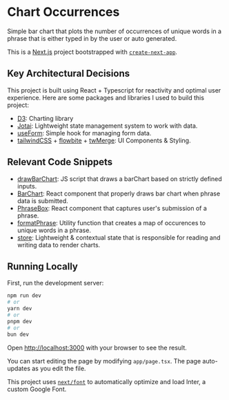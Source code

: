 # Chart Occurrences

Simple bar chart that plots the number of occurrences of unique words in a phrase that is either typed in by the user or auto generated.

This is a [Next.js](https://nextjs.org/) project bootstrapped with [`create-next-app`](https://github.com/vercel/next.js/tree/canary/packages/create-next-app).

## Key Architectural Decisions

This project is built using React + Typescript for reactivity and optimal user experience. Here are some packages and libraries I used to build this project:

- [D3](https://d3js.org/): Charting library
- [Jotai](https://jotai.org/): Lightweight state management system to work with data.
- [useForm](https://react-hook-form.com/docs/useform): Simple hook for managing form data.
- [tailwindCSS](https://tailwindcss.com/) + [flowbite](https://flowbite-react.com/) + [twMerge](https://www.npmjs.com/package/tailwind-merge): UI Components & Styling.

## Relevant Code Snippets

- [drawBarChart](./app/charts/barChart.ts): JS script that draws a barChart based on strictly defined inputs.
- [BarChart](./app/components/BarChart.tsx): React component that properly draws bar chart when phrase data is submitted.
- [PhraseBox](./app/components/PhraseBox.tsx): React component that captures user's submission of a phrase.
- [formatPhrase](./app/utils/index.ts): Utility function that creates a map of occurences to unique words in a phrase.
- [store](./app/store/index.ts): Lightweight & contextual state that is responsible for reading and writing data to render charts.

## Running Locally

First, run the development server:

```bash
npm run dev
# or
yarn dev
# or
pnpm dev
# or
bun dev
```

Open [http://localhost:3000](http://localhost:3000) with your browser to see the result.

You can start editing the page by modifying `app/page.tsx`. The page auto-updates as you edit the file.

This project uses [`next/font`](https://nextjs.org/docs/basic-features/font-optimization) to automatically optimize and load Inter, a custom Google Font.
